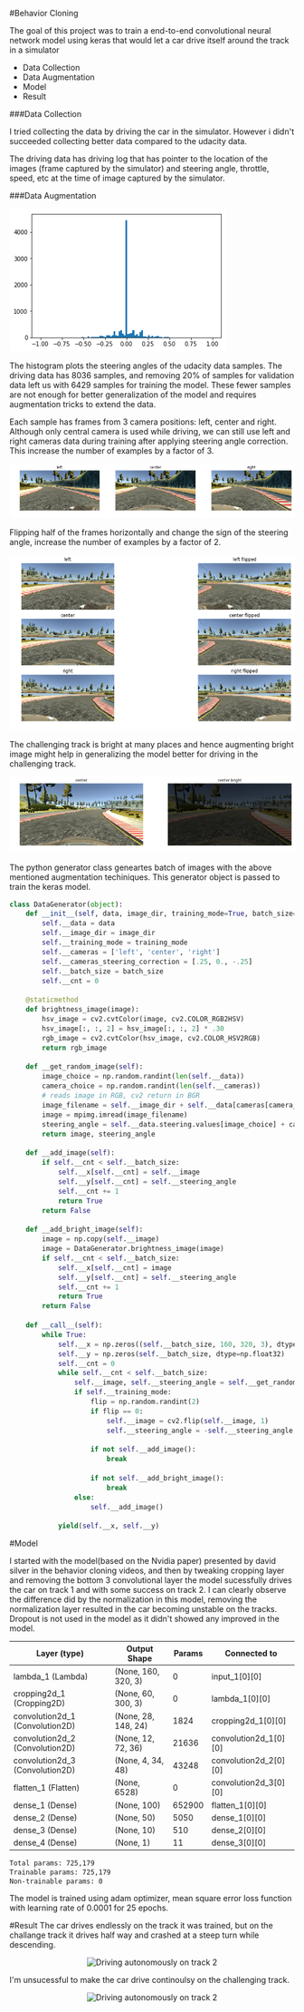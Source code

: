 #Behavior Cloning

The goal of this project was to train a end-to-end convolutional neural network model using keras that would let a car drive itself around the track in a simulator

* Data Collection
* Data Augmentation
* Model
* Result

[//]: # (Image References)

[image1]: ./images/data2.png "Training Samples Histogram 2"
[image2]: ./images/cameras.png "Random Sample"
[image3]: ./images/flipped.png "Flipped"
[image4]: ./images/bright.png "Bright"

###Data Collection

I tried collecting the data by driving the car in the simulator. However i didn't succeeded collecting better data compared to the udacity data.

The driving data has driving log that has pointer to the location of the images (frame captured by the simulator) and steering angle, throttle, speed, etc at the time of image captured by the simulator.  

###Data Augmentation

![alt text][image1]

The histogram plots the steering angles of the udacity data samples. The driving data has 8036 samples, and removing 20% of samples for validation data left us with 6429 samples for training the model. These fewer samples are not enough for better generalization of the model and requires augmentation tricks to extend the data.

Each sample has frames from 3 camera positions: left, center and right. Although only central camera is used while driving, we can still use left and right cameras data during training after applying steering angle correction. This increase the number of examples by a factor of 3.

![alt text][image2]

Flipping half of the frames horizontally and change the sign of the steering angle, increase the number of examples by a factor of 2.

![alt text][image3]

The challenging track is bright at many places and hence augmenting bright image might help in generalizing the model better for driving in the challenging track.

![alt text][image4]

The python generator class geneartes batch of images with the above mentioned augmentation techiniques. This generator object is passed to train the keras model.

```python
class DataGenerator(object):
    def __init__(self, data, image_dir, training_mode=True, batch_size=128):
        self.__data = data
        self.__image_dir = image_dir
        self.__training_mode = training_mode
        self.__cameras = ['left', 'center', 'right']
        self.__cameras_steering_correction = [.25, 0., -.25]
        self.__batch_size = batch_size
        self.__cnt = 0

    @staticmethod
    def brightness_image(image):
        hsv_image = cv2.cvtColor(image, cv2.COLOR_RGB2HSV)
        hsv_image[:, :, 2] = hsv_image[:, :, 2] * .30
        rgb_image = cv2.cvtColor(hsv_image, cv2.COLOR_HSV2RGB)
        return rgb_image

    def __get_random_image(self):
        image_choice = np.random.randint(len(self.__data))
        camera_choice = np.random.randint(len(self.__cameras))
        # reads image in RGB, cv2 return in BGR
        image_filename = self.__image_dir + self.__data[cameras[camera_choice]].values[image_choice].strip()
        image = mpimg.imread(image_filename)
        steering_angle = self.__data.steering.values[image_choice] + cameras_steering_correction[camera_choice]
        return image, steering_angle

    def __add_image(self):
        if self.__cnt < self.__batch_size:
            self.__x[self.__cnt] = self.__image
            self.__y[self.__cnt] = self.__steering_angle
            self.__cnt += 1
            return True
        return False

    def __add_bright_image(self):
        image = np.copy(self.__image)
        image = DataGenerator.brightness_image(image)
        if self.__cnt < self.__batch_size:
            self.__x[self.__cnt] = image
            self.__y[self.__cnt] = self.__steering_angle
            self.__cnt += 1
            return True
        return False

    def __call__(self):
        while True:
            self.__x = np.zeros((self.__batch_size, 160, 320, 3), dtype=np.float32)
            self.__y = np.zeros(self.__batch_size, dtype=np.float32)
            self.__cnt = 0
            while self.__cnt < self.__batch_size:
                self.__image, self.__steering_angle = self.__get_random_image()
                if self.__training_mode:
                    flip = np.random.randint(2)
                    if flip == 0:
                        self.__image = cv2.flip(self.__image, 1)
                        self.__steering_angle = -self.__steering_angle

                    if not self.__add_image():
                        break

                    if not self.__add_bright_image():
                        break
                else:
                    self.__add_image()

            yield(self.__x, self.__y)
```

#Model

I started with the model(based on the Nvidia paper) presented by david silver in the behavior cloning videos, and then by tweaking cropping layer and removing the bottom 3 convolutional layer the model sucessfully drives the car on track 1 and with some success on track 2. I can clearly observe the difference did by the normalization in this model, removing the normalization layer resulted in the car becoming unstable on the tracks. Dropout is not used in the model as it didn't showed any improved in the model.

Layer (type) | Output Shape | Params | Connected to
-------------|--------------|-------|--------------
lambda_1 (Lambda) | (None, 160, 320, 3) |  0  | input_1[0][0]
cropping2d_1 (Cropping2D) |  (None, 60, 300, 3) |   0 |  lambda_1[0][0]
convolution2d_1 (Convolution2D) | (None, 28, 148, 24)| 1824|      cropping2d_1[0][0]
convolution2d_2 (Convolution2D) | (None, 12, 72, 36) | 21636  |    convolution2d_1[0][0]
convolution2d_3 (Convolution2D)|  (None, 4, 34, 48)  | 43248  |    convolution2d_2[0][0]
flatten_1 (Flatten)  | (None, 6528)  | 0 |  convolution2d_3[0][0]
dense_1 (Dense) | (None, 100)    | 652900 |   flatten_1[0][0]
dense_2 (Dense)  | (None, 50)   |  5050   |     dense_1[0][0]
dense_3 (Dense) | (None, 10)    |  510       |  dense_2[0][0]
dense_4 (Dense)| (None, 1)   |   11      |    dense_3[0][0]

	Total params: 725,179
	Trainable params: 725,179
	Non-trainable params: 0

The model is trained using adam optimizer, mean square error loss function with learning rate of 0.0001 for 25 epochs.

#Result
The car drives endlessly on the track it was trained, but on the challange track it drives half way and crashed at a steep turn while descending.

<p align="center">
  <img src="images/training.gif" alt="Driving autonomously on track 2"/>
</p>


I'm unsucessful to make the car drive continoulsy on the challenging track.  

<p align="center">
  <img src="images/challange.gif" alt="Driving autonomously on track 2"/>
</p>

